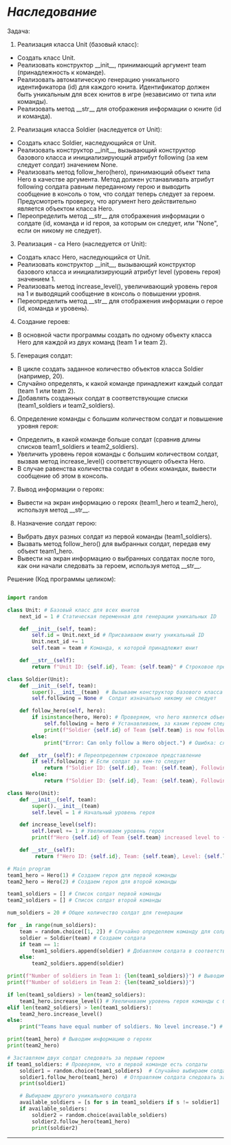 # _Наследование_

Задача:

1. Реализация класса Unit (базовый класс):

- Создать класс Unit.
- Реализовать конструктор \_\_init\_\_, принимающий аргумент team (принадлежность к команде).
- Реализовать автоматическую генерацию уникального идентификатора (id) для каждого юнита. Идентификатор должен быть уникальным для всех юнитов в игре (независимо от типа или команды).
- Реализовать метод \_\_str\_\_ для отображения информации о юните (id и команда).

2. Реализация класса Soldier (наследуется от Unit):

- Создать класс Soldier, наследующийся от Unit.
- Реализовать конструктор \_\_init\_\_, вызывающий конструктор базового класса и инициализирующий атрибут following (за кем следует солдат) значением None.
- Реализовать метод follow_hero(hero), принимающий объект типа Hero в качестве аргумента. Метод должен устанавливать атрибут following солдата равным переданному герою и выводить сообщение в консоль о том, что солдат теперь следует за героем. Предусмотреть проверку, что аргумент hero действительно является объектом класса Hero.
- Переопределить метод \_\_str\_\_ для отображения информации о солдате (id, команда и id героя, за которым он следует, или "None", если он никому не следует).

3. Реализация - са Hero (наследуется от Unit):

- Создать класс Hero, наследующийся от Unit.
- Реализовать конструктор \_\_init\_\_, вызывающий конструктор базового класса и инициализирующий атрибут level (уровень героя) значением 1.
- Реализовать метод increase_level(), увеличивающий уровень героя на 1 и выводящий сообщение в консоль о повышении уровня.
- Переопределить метод \_\_str\_\_ для отображения информации о герое (id, команда и уровень).

4. Создание героев:

- В основной части программы создать по одному объекту класса Hero для каждой из двух команд (team 1 и team 2).

5. Генерация солдат:

- В цикле создать заданное количество объектов класса Soldier (например, 20).
- Случайно определять, к какой команде принадлежит каждый солдат (team 1 или team 2).
- Добавлять созданных солдат в соответствующие списки (team1_soldiers и team2_soldiers).

6. Определение команды с большим количеством солдат и повышение уровня героя:

- Определить, в какой команде больше солдат (сравнив длины списков team1_soldiers и team2_soldiers).
- Увеличить уровень героя команды с большим количеством солдат, вызвав метод increase_level() соответствующего объекта Hero.
- В случае равенства количества солдат в обеих командах, вывести сообщение об этом в консоль.

7. Вывод информации о героях:

- Вывести на экран информацию о героях (team1_hero и team2_hero), используя метод \_\_str\_\_.

8. Назначение солдат герою:

- Выбрать двух разных солдат из первой команды (team1_soldiers).
- Вызвать метод follow_hero() для выбранных солдат, передав ему объект team1_hero.
- Вывести на экран информацию о выбранных солдатах после того, как они начали следовать за героем, используя метод \_\_str\_\_.

Решение (Код программы целиком):

```python

import random

class Unit: # Базовый класс для всех юнитов
    next_id = 1 # Статическая переменная для генерации уникальных ID

    def __init__(self, team):
        self.id = Unit.next_id # Присваиваем юниту уникальный ID
        Unit.next_id += 1
        self.team = team # Команда, к которой принадлежит юнит

    def __str__(self):
        return f"Unit ID: {self.id}, Team: {self.team}" # Строковое представление юнита

class Soldier(Unit):
    def __init__(self, team):
        super().__init__(team)  # Вызываем конструктор базового класса
        self.following = None #  Солдат изначально никому не следует

    def follow_hero(self, hero):
        if isinstance(hero, Hero): # Проверяем, что hero является объектом класса Hero
            self.following = hero # Устанавливаем, за каким героем следует солдат
            print(f"Soldier {self.id} of Team {self.team} is now following Hero {hero.id} of Team {hero.team}")
        else:
            print("Error: Can only follow a Hero object.") # Ошибка: следовать можно только за объектом класса Hero.

    def __str__(self): # Переопределяем строковое представление
        if self.following: # Если солдат за кем-то следует
            return f"Soldier ID: {self.id}, Team: {self.team}, Following: Hero {self.following.id}"
        else:
            return f"Soldier ID: {self.id}, Team: {self.team}, Following: None" # Если солдат никому не следует

class Hero(Unit):
    def __init__(self, team):
        super().__init__(team)
        self.level = 1 # Начальный уровень героя

    def increase_level(self):
        self.level += 1 # Увеличиваем уровень героя
        print(f"Hero {self.id} of Team {self.team} increased level to {self.level}!")

    def __str__(self):
         return f"Hero ID: {self.id}, Team: {self.team}, Level: {self.level}"  # Включаем уровень в строковое представление

# Main program
team1_hero = Hero(1) # Создаем героя для первой команды
team2_hero = Hero(2) # Создаем героя для второй команды

team1_soldiers = [] # Список солдат первой команды
team2_soldiers = [] # Список солдат второй команды

num_soldiers = 20 # Общее количество солдат для генерации

for _ in range(num_soldiers):
    team = random.choice([1, 2]) # Случайно определяем команду для солдата
    soldier = Soldier(team) # Создаем солдата
    if team == 1:
        team1_soldiers.append(soldier) # Добавляем солдата в соответствующий список
    else:
        team2_soldiers.append(soldier)

print(f"Number of soldiers in Team 1: {len(team1_soldiers)}") # Выводим количество солдат в каждой команде
print(f"Number of soldiers in Team 2: {len(team2_soldiers)}")

if len(team1_soldiers) > len(team2_soldiers):
    team1_hero.increase_level() # Увеличиваем уровень героя команды с большим количеством солдат
elif len(team2_soldiers) > len(team1_soldiers):
    team2_hero.increase_level()
else:
    print("Teams have equal number of soldiers. No level increase.") # Команды имеют одинаковое количество солдат. Уровень не повышается.

print(team1_hero) # Выводим информацию о героях
print(team2_hero)

# Заставляем двух солдат следовать за первым героем
if team1_soldiers: # Проверяем, что в первой команде есть солдаты
    soldier1 = random.choice(team1_soldiers)  # Случайно выбираем солдата из первой команды
    soldier1.follow_hero(team1_hero)  # Отправляем солдата следовать за героем первой команды
    print(soldier1)

    # Выбираем другого уникального солдата
    available_soldiers = [s for s in team1_soldiers if s != soldier1]
    if available_soldiers:
        soldier2 = random.choice(available_soldiers)
        soldier2.follow_hero(team1_hero)
        print(soldier2)

```

---
